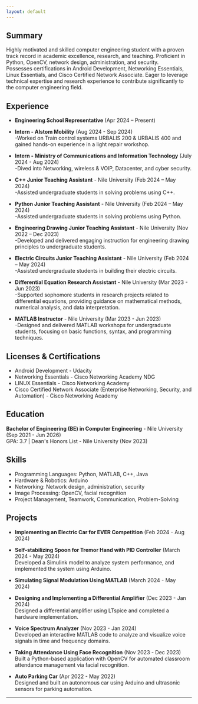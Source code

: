 ```yaml
---
layout: default
---
```



## Summary

Highly motivated and skilled computer engineering student with a proven track record in academic excellence, research, and teaching. Proficient in Python, OpenCV, network design, administration, and security.  
Possesses certifications in Android Development, Networking Essentials, Linux Essentials, and Cisco Certified Network Associate. Eager to leverage technical expertise and research experience to contribute significantly to the computer engineering field.

## Experience

- **Engineering School Representative** (Apr 2024 – Present)
  
- **Intern - Alstom Mobility** (Aug 2024 - Sep 2024)  
  -Worked on Train control systems URBALIS 200 & URBALIS 400 and gained hands-on experience in a light repair workshop.

- **Intern - Ministry of Communications and Information Technology** (July 2024 - Aug 2024)  
  -Dived into Networking, wireless & VOIP, Datacenter, and cyber security.
  
- **C++ Junior Teaching Assistant** - Nile University (Feb 2024 – May 2024)  
  -Assisted undergraduate students in solving problems using C++.

- **Python Junior Teaching Assistant** - Nile University (Feb 2024 – May 2024)  
  -Assisted undergraduate students in solving problems using Python.

- **Engineering Drawing Junior Teaching Assistant** - Nile University (Nov 2022 – Dec 2023)  
  -Developed and delivered engaging instruction for engineering drawing principles to undergraduate students.

- **Electric Circuits Junior Teaching Assistant** - Nile University (Feb 2024 – May 2024)  
  -Assisted undergraduate students in building their electric circuits.

- **Differential Equation Research Assistant** - Nile University (Mar 2023 - Jun 2023)  
  -Supported sophomore students in research projects related to differential equations, providing guidance on mathematical methods, numerical analysis, and data interpretation.

- **MATLAB Instructor** - Nile University (Mar 2023 - Jun 2023)  
  -Designed and delivered MATLAB workshops for undergraduate students, focusing on basic functions, syntax, and programming techniques.

## Licenses & Certifications

- Android Development - Udacity
- Networking Essentials - Cisco Networking Academy NDG
- LINUX Essentials - Cisco Networking Academy
- Cisco Certified Network Associate (Enterprise Networking, Security, and Automation) - Cisco Networking Academy

## Education

**Bachelor of Engineering (BE) in Computer Engineering** - Nile University (Sep 2021 - Jun 2026)  
GPA: 3.7 | Dean's Honors List - Nile University (Nov 2023)

## Skills

- Programming Languages: Python, MATLAB, C++, Java
- Hardware & Robotics: Arduino
- Networking: Network design, administration, security
- Image Processing: OpenCV, facial recognition
- Project Management, Teamwork, Communication, Problem-Solving

## Projects

- **Implementing an Electric Car for EVER Competition** (Feb 2024 - Aug 2024)
- **Self-stabilizing Spoon for Tremor Hand with PID Controller** (March 2024 - May 2024)  
  Developed a Simulink model to analyze system performance, and implemented the system using Arduino.
  
- **Simulating Signal Modulation Using MATLAB** (March 2024 - May 2024)
- **Designing and Implementing a Differential Amplifier** (Dec 2023 - Jan 2024)  
  Designed a differential amplifier using LTspice and completed a hardware implementation.
  
- **Voice Spectrum Analyzer** (Nov 2023 - Jan 2024)  
  Developed an interactive MATLAB code to analyze and visualize voice signals in time and frequency domains.
  
- **Taking Attendance Using Face Recognition** (Nov 2023 - Dec 2023)  
  Built a Python-based application with OpenCV for automated classroom attendance management via facial recognition.
  
- **Auto Parking Car** (Apr 2022 - May 2022)  
  Designed and built an autonomous car using Arduino and ultrasonic sensors for parking automation.

---

